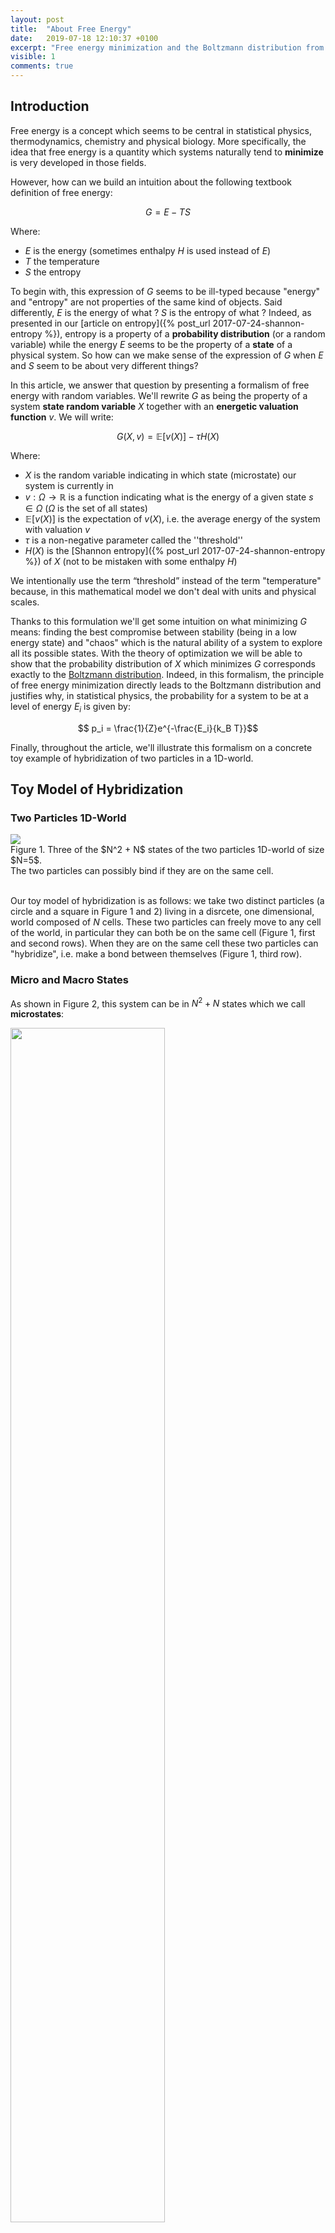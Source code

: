 ```yaml
---
layout: post
title:  "About Free Energy"
date:   2019-07-18 12:10:37 +0100
excerpt: "Free energy minimization and the Boltzmann distribution from a mathematical perspective."
visible: 1
comments: true
---
```


## Introduction

Free energy is a concept which seems to be central in statistical physics, thermodynamics, chemistry and physical biology. More specifically, the idea that free energy is a quantity which systems naturally tend to **minimize** is very developed in those fields.

However, how can we build an intuition about the following textbook definition of free energy:

$$ G = E - T S $$

Where:
- $E$ is the energy (sometimes enthalpy $H$ is used instead of $E$)
- $T$ the temperature    
- $S$ the entropy

To begin with, this expression of $G$ seems to be ill-typed because "energy" and "entropy" are not properties of the same kind of objects. Said differently, $E$ is the energy of what ? $S$ is the entropy of what ? Indeed, as presented in our [article on entropy]({% post_url 2017-07-24-shannon-entropy %}), entropy is a property of a **probability distribution** (or a random variable) while the energy $E$ seems to be the property of a **state** of a physical system. So how can we make sense of the expression of $G$ when $E$ and $S$ seem to be about very different things?

In this article, we answer that question by presenting a formalism of free energy with random variables. We'll rewrite $G$ as being the property of a system **state random variable** $X$ together with an **energetic valuation function** $v$. We will write:

$$ G(X,v) = \mathbb{E}[v(X)] - \tau H(X)$$

Where: 
- $X$ is the random variable indicating in which state (microstate) our system is currently in
- $v:\Omega \to \mathbb{R}$ is a function indicating what is the energy of a given state $s\in\Omega$ ($\Omega$ is the set of all states)
- $\mathbb{E}[v(X)]$ is the expectation of $v(X)$, i.e. the average energy of the system with valuation $v$   
- $\tau$ is a non-negative parameter called the ''threshold''
- $H(X)$ is the [Shannon entropy]({% post_url 2017-07-24-shannon-entropy %}) of $X$ (not to be mistaken with some enthalpy $H$)

We intentionally use the term “threshold” instead of the term "temperature" because, in this mathematical model we don't deal with units and physical scales. 

Thanks to this formulation we'll get some intuition on what minimizing $G$ means: finding the best compromise between stability (being in a low energy state) and "chaos" which is the natural ability of a system to explore all its possible states. With the theory of optimization we will be able to show that the probability distribution of $X$ which minimizes $G$ corresponds exactly to the [Boltzmann distribution](https://en.wikipedia.org/wiki/Boltzmann_distribution). Indeed, in this formalism, the principle of free energy minimization directly leads to the Boltzmann distribution and justifies why, in statistical physics, the probability for a system to be at a level of energy $E_i$ is given by:

$$ p_i = \frac{1}{Z}e^{-\frac{E_i}{k_B T}}$$

Finally, throughout the article, we'll illustrate this formalism on a concrete toy example of hybridization of two particles in a 1D-world.

## Toy Model of Hybridization

### Two Particles 1D-World

<div class="imgcap" style="border: 0px">
<div>
<img src="/assets/free_energy/world.svg">
</div>
<div class="thecap">Figure 1. Three of the $N^2 + N$ states of the two particles  1D-world of size $N=5$.<br/> The two particles can possibly bind if they are on the same cell.</div>
</div>
<br/>

Our toy model of hybridization is as follows: we take two distinct particles (a circle and a square in Figure 1 and 2) living in a disrcete, one dimensional, world composed of $N$ cells. These two particles can freely move to any cell of the world, in particular they can both be on the same cell (Figure 1, first and second rows). When they are on the same cell these two particles can "hybridize", i.e. make a bond between themselves (Figure 1, third row).

### Micro and Macro States

As shown in Figure 2, this system can be in $N^2+N$ states which we call **microstates**:

<div class="imgcap" style="border: 0px">
<div>
<img src="/assets/free_energy/world2.svg" style="width:70%">
</div>
<div class="thecap">Figure 2. The $N^2 + N$ microstates of the system and its two macrostates: *bonded* or *not bonded*. Here, $N=5$.</div>
</div>
<br/>

These $N^2 + N$ microstates can be grouped in two distincts **macrostates** according to whether or not there is a bond between the particles or not. Macrostates are collections of microstates sharing a common property. Here we have two macrostates: *bonded* and *not bonded*.

### Our System as a Random Variable

Let $X$ be the random variable indicating in which microstate the system is. The set of all microstates, $\Omega = \\{ S_1, \ldots, S_{N^2 + N} \\}$, is given in Figure 2. Formally, $X$ is the identity on $\Omega \to \Omega$.

The question we ask is: **"What is the probability to be in a given microstate ?"**. Equivalently: what is the distribution $p_X$ of the state variable $X$?

In order to answer this question we introduce the concept of *energy of a state $S_i$*.

## Free Energy or the Fight Between Energy and Entropy
### Some States are more Favored than Others

We are going to look at each of our microstate $S_i$ and state how *favorable* this state is. In other words, for each microstate, we are going to give a score encompassing how much our system favors this state with the intuition that, the more a state is favored the more likely is our system to end up in that state. 

This score is the **energy** of the microstate. By convention energies are numbers in $\mathbb{R}$ and the lowest is the score, the more favored is the state. A microstate with energy $E=1000$ will be less more favored than a microstate with energy $E=-1000$. Formally, we are going to construct an energetic valuation function $v:\Omega \to \mathbb{R}$ by defining $v(S_i)$ for $1 \leq i \leq N+N^2$. 


In our 1D-world, any microstate where the two particles are *bonded* will be considered as more favored -- i.e having a lower energy -- than any microstate where they are *not bonded*. Furthermore, in our model there is no reason to give a different energetic score to two microstates being in the same macrostate. Indeed, energetically speaking, nothing distinguishes microstates $1$ to $N^2$ (*not bonded* case) as well as nothing distinguishes microstates $N^2+1$ to $N^2+N$ (*bonded* case).

Hence we have:

$$ \begin{align*} v(S_1) &= v(S_2) = \dots v(S_{N^2}) = E_{\text{not bonded}} = E_0 \\ v(S_{N^2+1}) &= v(S_{N^2+2}) = \dots v(S_{N^2+N}) = E_{\text{bonded}} = E_1 \end{align*} $$

In the following we take $E_{0} = 0$ as a reference energy. The value of $E_{1}$ (negative) will account for how intense is the bond between the two particles. For instance $E_{1} = -100$ will correspond to a situation where that bond is 10 time stronger than a scenario where $E_{1} = -10$. In a case like this one where energy refers to the intensity of a bond, the term **enthalpy** is often used instead of energy.

### What is a Fair Distribution on Microstates?

Our goal is to construct $p_X = (p_1, \ldots, p_{N^2 + N})$, the probability distribution over microstates: $p_i$ is the probability that the system is in microstate $S_i$. In order to get there we must describe what is a *good* (or a fair) distribution over the microstates space.

For instance, would it be fair if $p_X$ was uniform, i.e all microstates are equally likely $p_i = \frac{1}{N^2 + N}$ ? No, because of the **energetic** argument. Indeed, microstates corresponding to the *bonded* macrostate are more favored by the system than *not bonded* microstates. Hence, our distribution $p_X$ must be biased in favor of the microstates in the *bonded* macrostate: $S_{N^2 + 1} \dots S_{N^2 + N}$.

Inversely, would it be fair if $p_X$ was concentrated over one particular microstate? For instance if we set $p_{N^2+1} = 1$? No, because of the **entropic** argument. The entropic argument accounts for the chaotic nature of microscopic systems: molecular agitation drives the system to explore its different possible configurations. Molecular agitation limits our ability to predict in which microstate the system is. This entropic effect, in physics, is proportional to the temperature. In our mathematical model, it will be proportional to the *threshold*.

Gibbs free energy will provide an answer to achieving a good compromise between the energetic and the entorpic argument.

### Minimizing Free Energy: a Compromise between Energy and Entropy

Gibbs (or Helmholtz) free energy is a mathematical formalisation of the intuitive idea of a fight between energy and entropy in microscopic systems. We define it as follows:

$$ G(X,v) = \mathbb{E}[v(X)] - \tau H(X)$$

With $\mathbb{E}[v(X)] = \sum_{i} v(S_i) p_i$, the weighted average energy, $\tau \geq 0$ a parameter called the *threshold* and $H(X)$ the [Shannon entropy]({% post_url 2017-07-24-shannon-entropy %}) of $X$. 

If we minimize $G(X,v)$, i.e. find the probability distribution $p_X$ which gives the smallest value of $G$, we achieve an interesting compromise. Indeed, we minimize the **weighted average energy** of the system while **maximizing** the corresponding entropy of the microstates distribution. Note that maximizing Shannon entropy matches the intuitive idea of the entropic argument since we maximize the **lack of predictability** of the random variable $X$ (see our [article]({% post_url 2017-07-24-shannon-entropy %})). The energetic argument is formalised by the idea of minimizing $\mathbb{E}[v(X)]$, the weighted average energy of our system.

The parameter $\tau$ allows us to linearly control the lack of predictability (or chaos) of the system. If $\tau = 0$, there is no chaos. Minimizing free energy will correspond to deterministically set the system to one of the most favorable state (less energy state). If $\tau = +\infty$, the system microstate is totally unpredictable: minimizing free energy will lead to the uniform distribution on microstates and the system is so unstable that the energetic argument does not hold anymore. In physics, the threshold $\tau$, up to the normalization constant $k_{B}$, corresponds to temperature. Temperature linearly controls the molecular agitation of the system which determines the ability of the system to explore its state space.

## Experimental Solution to Free Energy Minimization

In the case of our 1D-world we can write some code in order to minimize $G(X,\nu)$. Free energy becomes:

$$ G(X,\nu) = q_0E_0 + q_1E_1 - \tau H(X)$$

With:

 $$ H(X) = -( q_{0} \text{log}(\frac{q_0}{N^2}) + q_{1} \text{log}(\frac{q_{1}}{N})) $$

And with $q_0 = N^2 p_0$ and $q_1 = N p_{N^2+1}$ the probabilities of the macrostates *bonded* and *not bonded* (recall that $(p_1,\ldots,p_N^2,p_{N^2+1},\ldots,p_{N^2+N})$ is the probability distribution over microstates and the probability distribution of the variable $X$).

Note that we have made the implicit assumption that microstates with the same energy had the same probability (i.e. $p_1 = p_2 = \dots = p_{N^2}$ and $p_{N^2+1} = p_{N^2+2} = \dots = p_{N^2+N}$). This assumption will be confirmed later on with the calculus leading to Boltzmann distribution. As of right now, this assumption helps us writing a feasible optimization routine since we only have to optimize over $(q_0, q_1)$ and not the whole $(p_1,\ldots,p_N^2,p_{N^2+1},\ldots,p_{N^2+N})$.

The following code optimizes $$ G(X,\nu) $$ in our grid world context for different threshold conditions. You can play with this code interactively in <a href="https://github.com/tcosmo/tcosmo.github.io/tree/master/assets/free_energy/FreeEnergyMinimization.ipynb">this notebook</a>.


```python
import scipy.optimize as opt
from scipy.optimize import LinearConstraint
from scipy.special import xlogy

import scipy.stats as stats
import numpy as np
import matplotlib.pyplot as plt

plt.style.use('dark_background')

def entropy(proba_dist, world_weights):
    return -(xlogy(proba_dist[0],proba_dist[0]/world_weights[0]) + 
      xlogy(proba_dist[1],proba_dist[1]/world_weights[1]))
    
def free_energy(proba_dist, thresh, energies, world_weights):
    return proba_dist.dot(energies) - thresh*entropy(proba_dist, world_weights)

N_cells = 100

N_not_bounded = N_cells**2
N_bounded = N_cells

E_not_bounded=0
E_bounded=-1000

thresh_space = np.linspace(0,1000, 200)

proba_mat = []
for thresh in thresh_space:
    result = opt.minimize(free_energy, x0 = np.array([0.5,0.5]), 
             args = (thresh,
                     np.array([E_not_bounded, E_bounded]), 
                     np.array([N_not_bounded, N_bounded])), 
             constraints = LinearConstraint(np.array([1.0,1.0]), 1.0, 1.0))
    proba_mat.append(result.x)
proba_mat = np.array(proba_mat)

plt.figure(figsize=(10,5))
plt.plot(thresh_space, proba_mat[:,0], label="Proba Not Bounded")
plt.plot(thresh_space, proba_mat[:,1], label="Proba Bounded")
plt.legend()
plt.xlabel('Threshold')
plt.ylabel('Probability')
plt.title('Energy/Entropy Trade-off')
plt.show()
```

This code produces the following output:


<div class="imgcap">
    <div>
        <img width="80%" src="/assets/free_energy/graph.png" alt="free energy"/>
    </div>
    <div class="thecap">Figure 3. Compromise between energy and entropy in the 1D-world with $N=100$</div>
</div>
<br/>
Figure 3 illustrates minimization of free energy depending on the threshold parameter. With this graph we realize the compromise made by free energy between energy and entropy. When the threshold is low, the energetic term wins and microstates with the lowest energy (i.e, in the *bonded* macrostate) are mainly favored ($q_{1} \simeq 1$). However, when the threshold gets very big, the entropic term wins and the solution to the minimization problem is the uniform distribution on microstates. In that case, since there are more microstates in the macrostate *not bonded*, the system behaves like a biased coin where $q_0 \simeq \frac{N^2}{N^2 + N}$ and $q_1 \simeq \frac{N}{N^2 + N} $.

In  <a href="https://github.com/tcosmo/tcosmo.github.io/tree/master/assets/free_energy/FreeEnergyMinimization.ipynb">the notebook</a>, you can experience the effect of other parameters on the overall result. You can for instance try modifying $E_{1}=E_{\text{bonded}}$ or $N$.

For instance, if you take $N=10$ instead of $N=100$, the difference between $\frac{N^2}{N^2 + N}$ and $\frac{N}{N^2 + N}$ becomes less important hence the *not bonded* case is less favored with $\tau$ big than when $N=100$:

<div class="imgcap">
    <div>
        <img width="80%" src="/assets/free_energy/graph2.png" alt="free energy"/>
    </div>
    <div class="thecap">Figure 4. Compromise between energy and entropy in the 1D-world N=$10$</div>
</div>
<br/>

The melting point which is where the two curves meet in Figure 3 and 4 plays an important role in a wet lab experiment since, at it will appear with the next section, it allows to determine the value of $E_1-E_0$ (which is $E_1$ if we set $E_0=0$ as a reference value).

## Analytical Solution to Free Energy Minimization: Boltzmann Distribution

In the last section, we gave an experimental solution to the problem of Free Energy Minimization which is, given a $\nu$, find the microstates distribution $p_X$ which minimizes $G(X,v)$. In fact, thanks to the theory of [Lagrange Multipliers](https://en.wikipedia.org/wiki/Lagrange_multiplier) this problem admits an analytical solution.

Indeed, the solution is uniquely given by:

$$ p_i = \frac{1}{Z} e^{-\nu(S_i)/\tau}$$

With $Z=\sum_{i} e^{\nu(S_i)/\tau}$ a normalization factor also called *partition function*. If you are interested in how to solve this problem with Lagrange Multipliers please see <a href="/assets/free_energy/solution.jpg">this</a> (thanks to Scott Pesme!).

Also, we can note that, as we assumed in the experimental section, microstates with same energies will have the same probabilities. 

Finally, in the case of our grid world and according to Boltzmann distribution the probabilities of macrostates *bonded* and *not bonded* are given by:

$$\begin{align*}
q_0 &= \sum_{i=1}^{N^2}p_i = \frac{N^2}{Z}e^{-E_0/\tau}\\
q_1 &= \sum_{i=N^2+1}^{N^2+N}p_i =   \frac{N}{Z}e^{-E_1/\tau}
\end{align*}
$$

The curves of Figure 3 and 4 should thus match the above expressions given by Boltzmann distribution.

The melting threshold $\tau^{\star}$, when $q_0=q_1=0.5$ is interesting because we get:

$$ \frac{N^2}{Z}e^{-E_0/\tau^{\star}} = \frac{N}{Z}e^{-E_1/\tau^{\star}} \Leftrightarrow E_1 - E_0 = \tau^{\star}\text{log}(\frac{1}{N})$$

In a physical system, the threshold $\tau$ is in fact $k_{B}T$. Thus, if  our toy model was physically meaningful for the hybridization of some particles and if we had an experimental way to determine the melting temperature $T^{\star}$, we could evaluate the energetics of the *bonded* state (assuming $E_0=0$ is a reference value) by:

$$ E_{\text{bonded}} = E_1 = k_{B}T^{\star}\text{log}(\frac{1}{N}) $$

In a real world experiment, $N$ would be replaced by some equivalent volumetric quantity.